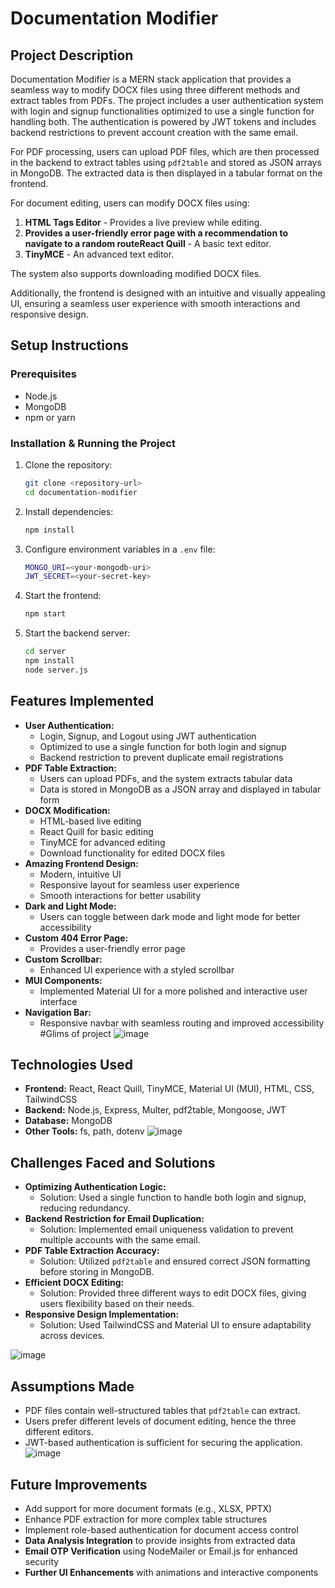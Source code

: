 # Documentation Modifier

## Project Description

Documentation Modifier is a MERN stack application that provides a seamless way to modify DOCX files using three different methods and extract tables from PDFs. The project includes a user authentication system with login and signup functionalities optimized to use a single function for handling both. The authentication is powered by JWT tokens and includes backend restrictions to prevent account creation with the same email.

For PDF processing, users can upload PDF files, which are then processed in the backend to extract tables using `pdf2table` and stored as JSON arrays in MongoDB. The extracted data is then displayed in a tabular format on the frontend.

For document editing, users can modify DOCX files using:

1. **HTML Tags Editor** - Provides a live preview while editing.
2. **Provides a user-friendly error page with a recommendation to navigate to a random routeReact Quill** - A basic text editor.
3. **TinyMCE** - An advanced text editor.

The system also supports downloading modified DOCX files.

Additionally, the frontend is designed with an intuitive and visually appealing UI, ensuring a seamless user experience with smooth interactions and responsive design.

## Setup Instructions

### Prerequisites

- Node.js
- MongoDB
- npm or yarn

### Installation & Running the Project

1. Clone the repository:
   ```sh
   git clone <repository-url>
   cd documentation-modifier
   ```
2. Install dependencies:
   ```sh
   npm install
   ```
3. Configure environment variables in a `.env` file:
   ```sh
   MONGO_URI=<your-mongodb-uri>
   JWT_SECRET=<your-secret-key>
   ```
4. Start the frontend:
   ```sh
   npm start
   ```
5. Start the backend server:
   ```sh
   cd server
   npm install
   node server.js
   ```

## Features Implemented

- **User Authentication:**
  - Login, Signup, and Logout using JWT authentication
  - Optimized to use a single function for both login and signup
  - Backend restriction to prevent duplicate email registrations
- **PDF Table Extraction:**
  - Users can upload PDFs, and the system extracts tabular data
  - Data is stored in MongoDB as a JSON array and displayed in tabular form
- **DOCX Modification:**
  - HTML-based live editing
  - React Quill for basic editing
  - TinyMCE for advanced editing
  - Download functionality for edited DOCX files
- **Amazing Frontend Design:**
  - Modern, intuitive UI
  - Responsive layout for seamless user experience
  - Smooth interactions for better usability
- **Dark and Light Mode:**
  - Users can toggle between dark mode and light mode for better accessibility
- **Custom 404 Error Page:**
  - Provides a user-friendly error page 
- **Custom Scrollbar:**
  - Enhanced UI experience with a styled scrollbar
- **MUI Components:**
  - Implemented Material UI for a more polished and interactive user interface
- **Navigation Bar:**
  - Responsive navbar with seamless routing and improved accessibility
#Glims of project 
![image](https://github.com/user-attachments/assets/b74c0040-49ac-4fb3-9931-c5979b4a8c94)

## Technologies Used

- **Frontend:** React, React Quill, TinyMCE, Material UI (MUI), HTML, CSS, TailwindCSS
- **Backend:** Node.js, Express, Multer, pdf2table, Mongoose, JWT
- **Database:** MongoDB
- **Other Tools:** fs, path, dotenv
![image](https://github.com/user-attachments/assets/ef1bb5f5-1536-43d3-806b-e572ed946fa7)

## Challenges Faced and Solutions

- **Optimizing Authentication Logic:**
  - Solution: Used a single function to handle both login and signup, reducing redundancy.
- **Backend Restriction for Email Duplication:**
  - Solution: Implemented email uniqueness validation to prevent multiple accounts with the same email.
- **PDF Table Extraction Accuracy:**
  - Solution: Utilized `pdf2table` and ensured correct JSON formatting before storing in MongoDB.
- **Efficient DOCX Editing:**
  - Solution: Provided three different ways to edit DOCX files, giving users flexibility based on their needs.
- **Responsive Design Implementation:**
  - Solution: Used TailwindCSS and Material UI to ensure adaptability across devices.
    
![image](https://github.com/user-attachments/assets/6d682fab-4531-4e6c-9548-d165b1207c86)

## Assumptions Made

- PDF files contain well-structured tables that `pdf2table` can extract.
- Users prefer different levels of document editing, hence the three different editors.
- JWT-based authentication is sufficient for securing the application.
  ![image](https://github.com/user-attachments/assets/75fd2970-2fe5-4bdc-a00b-f953dd701690)


## Future Improvements

- Add support for more document formats (e.g., XLSX, PPTX)
- Enhance PDF extraction for more complex table structures
- Implement role-based authentication for document access control
- **Data Analysis Integration** to provide insights from extracted data
- **Email OTP Verification** using NodeMailer or Email.js for enhanced security
- **Further UI Enhancements** with animations and interactive components

